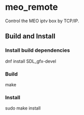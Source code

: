 # meo_remote
Control the MEO iptv box by TCP/IP.
## Build and Install
### Install build dependencies
dnf install SDL_gfx-devel
### Build
make
### Install
sudo make install

